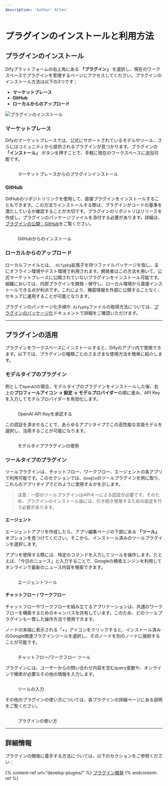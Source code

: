 ```yaml
---
description: 'Author: Allen'
---
```


# プラグインのインストールと利用方法

## プラグインのインストール

Difyプラットフォームの右上角にある **「プラグイン」** を選択し、現在のワークスペースでプラグインを管理するページにアクセスしてください。プラグインのインストール方法は以下の3つです：

* **マーケットプレース**
* **GitHub**
* **ローカルからのアップロード**

![プラグインのインストール](https://assets-docs.dify.ai/2025/01/a56c40245090d9252557dcc6f4064a14.png)

### マーケットプレース

Difyのマーケットプレースでは、公式にサポートされているモデルやツール、さらにはコミュニティから提供されるプラグインが見つかります。プラグインの **「インストール」** ボタンを押すことで、手軽に現在のワークスペースに追加可能です。

<figure><img src="https://assets-docs.dify.ai/2025/01/6ae8b661b7fa01b228a954d00ef552f3.png" alt=""><figcaption><p>マーケットプレースからのプラグインインストール</p></figcaption></figure>

### GitHub

GitHubのリポジトリリンクを使用して、直接プラグインをインストールすることもできます。この方法でインストールする際は、プラグインがコードの基準を満たしているか確認することが大切です。プラグインのリポジトリはリリースを作成し、プラグインのパッケージファイルを添付する必要があります。詳細は、[プラグインの公開：GitHub](../publish-plugins/publish-plugin-on-personal-github-repo.md)をご覧ください。

<figure><img src="https://assets-docs.dify.ai/2024/12/3c2612349c67e6898a1f33a7cc320468.png" alt=""><figcaption><p>GitHubからのインストール</p></figcaption></figure>

### ローカルからのアップロード

ローカルファイルとは、`.difypkg`拡張子を持つファイルパッケージを指し、主にオフライン環境やテスト環境で利用されます。開発者はこの方法を用いて、公式マーケットプレースに公開されていないプラグインをインストール可能です。組織においては、内部プラグインを開発・保守し、ローカル環境から直接インストールできる点が利点です。これにより、機密情報を外部に公開することなく、セキュアに運用することが可能となります。

プラグインのパッケージ化手順や`.difypkg`ファイルの取得方法については、[プラグインのパッケージ化](../publish-plugins/package-plugin-file-and-publish.md)ドキュメントで詳細をご確認いただけます。

***

## プラグインの活用

プラグインをワークスペースにインストールすると、Difyのアプリ内で使用できます。以下では、プラグインの種類ごとのさまざまな使用方法を簡単に紹介します。

### モデルタイプのプラグイン

例として`OpenAI`の場合、モデルタイプのプラグインをインストールした後、右上の**プロフィールアイコン → 設定 → モデルプロバイダー**の順に進み、API Keyを入力してモデルプロバイダーを有効化します。

<figure><img src="https://assets-docs.dify.ai/2025/01/3bf32d49975931e5924baa749aa7812f.png" alt=""><figcaption><p>OpenAI API Keyを承認する</p></figcaption></figure>

この認証を済ませることで、あらゆるアプリタイプでこの高性能な言語モデルを選択し、活用することが可能になります。

<figure><img src="https://assets-docs.dify.ai/2024/12/4a38b1ea534ca68515839c518c250d2f.png" alt=""><figcaption><p>モデルタイププラグインの使用</p></figcaption></figure>

### ツールタイプのプラグイン

ツールプラグインは、チャットフロー、ワークフロー、エージェントの各アプリで利用可能です。このセクションでは、`Google`のツールプラグインを例に取り、これらのアプリタイプでどのように使用するかを示します。

> 注意：一部のツールプラグインはAPIキーによる認証が必要です。そのため、プラグインのインストール後には、引き続き使用するための設定を行う必要があります。

#### エージェント

エージェントアプリを作成したら、アプリ編集ページの下部にある **「ツール」** オプションを見つけてください。そこから、インストール済みのツールプラグインを選択します。

アプリを使用する際には、特定のコマンドを入力してツールを操作します。たとえば、「今日のニュース」と入力することで、Googleの検索エンジンを利用してオンラインで最新のニュース内容を検索できます。

<figure><img src="https://assets-docs.dify.ai/2024/12/78f833811cb0c3d5cbbb1a941cffc769.png" alt=""><figcaption><p>エージェントツール</p></figcaption></figure>

#### チャットフロー / ワークフロー

チャットフローやワークフローを組み立てるアプリケーションは、共通のワークフローを構築するためのキャンバスを共有しています。このため、どのツールプラグインも一貫した操作方法で使用できます。

ノードの末端に表示される「+」アイコンをクリックすると、インストール済みのGoogle関連プラグインツールを選択し、そのノードを別のノードに接続することが可能です。

<figure><img src="https://assets-docs.dify.ai/2024/12/7e7bcf1f9e3acf72c6917ea9de4e4613.png" alt=""><figcaption><p>チャットフロー/ワークフロー ツール</p></figcaption></figure>

プラグインには、ユーザーからの問い合わせ内容を含むquery変数や、オンラインで検索が必要なその他の情報を入力します。

<figure><img src="https://assets-docs.dify.ai/2024/12/a67c4cffd8fdf33297d462b2e6d01d27.png" alt=""><figcaption><p>ツールの入力</p></figcaption></figure>

その他のプラグインの使い方については、各プラグインの詳細ページにある説明をご覧ください。

<figure><img src="https://assets-docs.dify.ai/2025/01/9d826302637638f705a94f73bd653958.png" alt=""><figcaption><p>プラグインの使い方</p></figcaption></figure>

***

## 詳細情報

プラグインの開発に着手する方法については、以下のセクションをご参照ください：

{% content-ref url="develop-plugins/" %}
[プラグイン開発](develop-plugins/)
{% endcontent-ref %}

